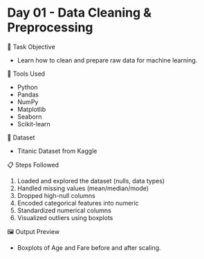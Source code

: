 # Day 01 - Data Cleaning & Preprocessing

📌 Task Objective
- Learn how to clean and prepare raw data for machine learning.

🧰 Tools Used
- Python
- Pandas
- NumPy
- Matplotlib
- Seaborn
- Scikit-learn

📂 Dataset
- Titanic Dataset from Kaggle

📋 Steps Followed
1. Loaded and explored the dataset (nulls, data types)
2. Handled missing values (mean/median/mode)
3. Dropped high-null columns
4. Encoded categorical features into numeric
5. Standardized numerical columns
6. Visualized outliers using boxplots

🖼️ Output Preview
- Boxplots of Age and Fare before and after scaling.
